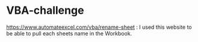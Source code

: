# VBA-challenge
https://www.automateexcel.com/vba/rename-sheet : I used this website to be able to pull each sheets name in the Workbook.
